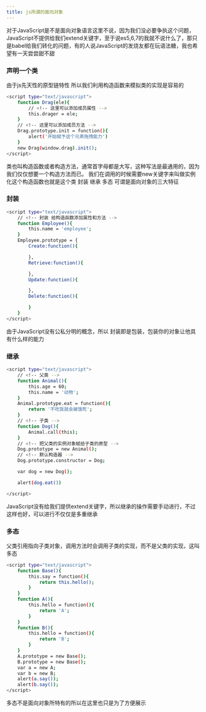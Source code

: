 ```yaml
---
title: js所谓的面向对象
---
```

对于JavaScript是不是面向对象语言这里不说，因为我们没必要争执这个问题，JavaScript不提供给我们extend关键字，至于说es5,6,7的我就不说什么了，那只是babel给我们转化的问题，有的人说JavaScript的发烧友都在玩语法糖，我也希望有一天尝尝甜不甜


### 声明一个类

由于js先天性的原型链特性 所以我们利用构造函数来模拟类的实现是容易的

``` bash
<script type="text/javascript">
	function Drag(ele){
		// <!-- 这里可以添加成员属性 -->
		this.drager = ele;
	}
	// <!-- 这里可以添加成员方法 -->
	Drag.prototype.init = function(){
		alert('开始赋予这个元素拖拽能力')
	}
	new Drag(window.drag).init();
</script>

```
类也叫构造函数或者构造方法，通常首字母都是大写，这种写法是最通用的，因为我们仅仅想要一个构造方法而已。
我们在调用的时候需要new关键字来叫做实例化这个构造函数也就是这个类
封装 继承 多态 可谓是面向对象的三大特征

### 封装  

``` bash
<script type="text/javascript">
	// <!-- 封装 给构造函数添加属性和方法 -->
	function Employee(){
		this.name = 'employee';
	}
	Employee.prototype = {
		Create:function(){

		},
		Retrieve:function(){

		},
		Update:function(){

		},
		Delete:function(){

		}
	}
</script>

```
由于JavaScript没有公私分明的概念，所以
封装即是包装，包装你的对象让他具有什么样的能力	

### 继承

``` bash
<script type="text/javascript">
	// <!-- 父类 -->
	function Animal(){
		this.age = 60;
		this.name = '动物';
	}
	Animal.prototype.eat = function(){
		return '不吃饭就会被饿死';
	}
	// <!-- 子类 -->
	function Dog(){
		Animal.call(this);
	}
	// <!-- 把父类的实例对象赋给子类的原型 -->
	Dog.prototype = new Animal();
	// <!-- 默认构造器 -->
	Dog.prototype.constructor = Dog;

	var dog = new Dog();

	alert(dog.eat())

</script>

```
JavaScript没有给我们提供extend关键字，所以继承的操作需要手动进行，不过这样也好，可以进行不仅仅是多重继承


### 多态

父类引用指向子类对象，调用方法时会调用子类的实现，而不是父类的实现，这叫多态

``` bash
<script type="text/javascript">
	function Base(){
		this.say = function(){
			return this.hello();
		}	
	}
	function A(){
		this.hello = function(){
			return 'A';
		}
	}
	function B(){
		this.hello = function(){
			return 'B';
		}
	}
	A.prototype = new Base();
	B.prototype = new Base();
	var a = new A;
	var b = new B;
	alert(a.say());
	alert(b.say());
</script>


```
多态不是面向对象所特有的所以在这里也只是为了方便展示	
